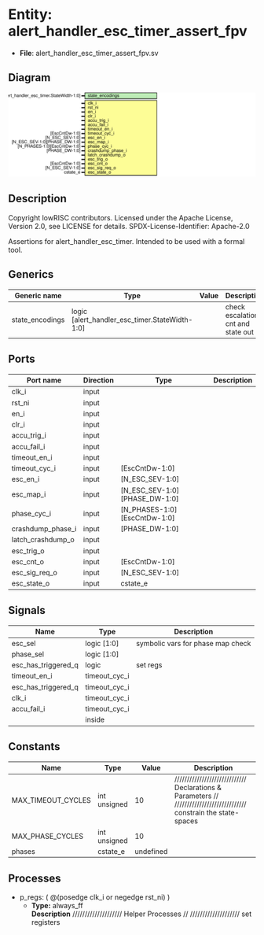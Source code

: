 # Entity: alert_handler_esc_timer_assert_fpv

- **File**: alert_handler_esc_timer_assert_fpv.sv
## Diagram

![Diagram](alert_handler_esc_timer_assert_fpv.svg "Diagram")
## Description

 Copyright lowRISC contributors.
 Licensed under the Apache License, Version 2.0, see LICENSE for details.
 SPDX-License-Identifier: Apache-2.0

 Assertions for alert_handler_esc_timer.
 Intended to be used with a formal tool.

## Generics

| Generic name    | Type                                           | Value | Description                          |
| --------------- | ---------------------------------------------- | ----- | ------------------------------------ |
| state_encodings | logic [alert_handler_esc_timer.StateWidth-1:0] |       |  check escalation cnt and state out  |
## Ports

| Port name         | Direction | Type                          | Description |
| ----------------- | --------- | ----------------------------- | ----------- |
| clk_i             | input     |                               |             |
| rst_ni            | input     |                               |             |
| en_i              | input     |                               |             |
| clr_i             | input     |                               |             |
| accu_trig_i       | input     |                               |             |
| accu_fail_i       | input     |                               |             |
| timeout_en_i      | input     |                               |             |
| timeout_cyc_i     | input     | [EscCntDw-1:0]                |             |
| esc_en_i          | input     | [N_ESC_SEV-1:0]               |             |
| esc_map_i         | input     | [N_ESC_SEV-1:0][PHASE_DW-1:0] |             |
| phase_cyc_i       | input     | [N_PHASES-1:0][EscCntDw-1:0]  |             |
| crashdump_phase_i | input     | [PHASE_DW-1:0]                |             |
| latch_crashdump_o | input     |                               |             |
| esc_trig_o        | input     |                               |             |
| esc_cnt_o         | input     | [EscCntDw-1:0]                |             |
| esc_sig_req_o     | input     | [N_ESC_SEV-1:0]               |             |
| esc_state_o       | input     | cstate_e                      |             |
## Signals

| Name                | Type          | Description                         |
| ------------------- | ------------- | ----------------------------------- |
| esc_sel             | logic [1:0]   |  symbolic vars for phase map check  |
| phase_sel           | logic [1:0]   |                                     |
| esc_has_triggered_q | logic         |  set regs                           |
| timeout_en_i        | timeout_cyc_i |                                     |
| esc_has_triggered_q | timeout_cyc_i |                                     |
| clk_i               | timeout_cyc_i |                                     |
| accu_fail_i         | timeout_cyc_i |                                     |
|                     | inside        |                                     |
## Constants

| Name               | Type         | Value     | Description                                                                                                            |
| ------------------ | ------------ | --------- | ---------------------------------------------------------------------------------------------------------------------- |
| MAX_TIMEOUT_CYCLES | int unsigned | 10        | /////////////////////////////  Declarations & Parameters // /////////////////////////////  constrain the state-spaces  |
| MAX_PHASE_CYCLES   | int unsigned | 10        |                                                                                                                        |
| phases             | cstate_e     | undefined |                                                                                                                        |
## Processes
- p_regs: ( @(posedge clk_i or negedge rst_ni) )
  - **Type:** always_ff
</br>**Description**
////////////////////  Helper Processes // ////////////////////  set registers 

